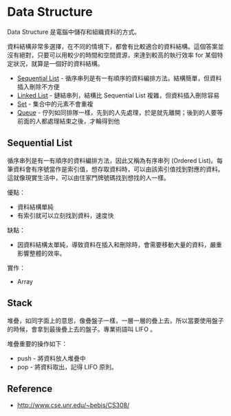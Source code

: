 Data Structure
==============

Data Structure 是電腦中儲存和組織資料的方式。

資料結構非常多選擇，在不同的情境下，都會有比較適合的資料結構。這個答案並沒有絕對，只要可以用較少的時間和空間資源，來達到較高的執行效率 for 某個特定狀況，就算是一個好的資料結構。

* [Sequential List](sequential-list.md) - 循序串列是有一有順序的資料編排方法。結構簡單，但資料插入刪除不方便
* [Linked List](linked-list.md) - 鏈結串列，結構比 Sequential List 複雜，但資料插入刪除容易
* [Set](set.md) - 集合中的元素不會重複
* [Queue](queue.md) - 佇列如同排隊一樣，先到的人先處理，於是就先離開；後到的人要等前面的人都處理結束之後，才輪得到他

Sequential List
---------------

循序串列是有一有順序的資料編排方法，因此又稱為有序串列 (Ordered List)。每筆資料會有序號當作是索引值，想存取資料時，可以由該索引值找到對應的資料。這就像現實生活中，可以由住家門牌號碼找到想找的人一樣。

優點：

* 資料結構單純
* 有索引就可以立刻找到資料，速度快

缺點：

* 因資料結構太單純，導致資料在插入和刪除時，會需要移動大量的資料，嚴重影響整體的效率。

實作：

* Array

Stack
-----

堆疊，如同字面上的意思，像疊盤子一樣，一層一層的疊上去，所以當要使用盤子的時候，會拿到最後疊上去的盤子。專業術語叫 LIFO 。

堆疊重要的操作如下：

* push - 將資料放人堆疊中
* pop - 將資料取出，記得 LIFO 原則。

Reference
---------

* http://www.cse.unr.edu/~bebis/CS308/
